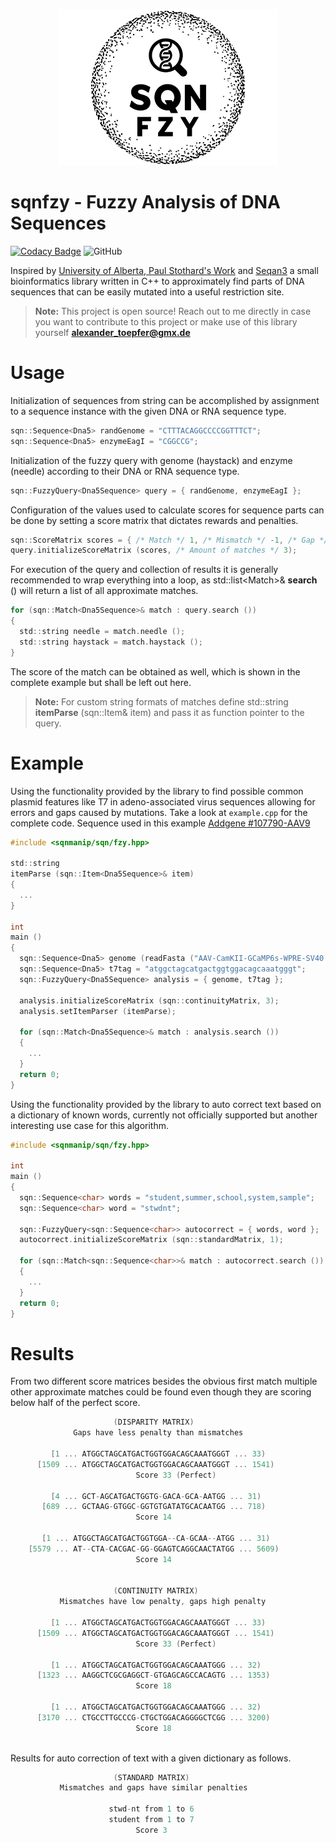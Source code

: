 <p align="center">
  <img src="sqnfzy-logo.png" width="350">
</p>

# sqnfzy - Fuzzy Analysis of DNA Sequences

[![Codacy Badge](https://app.codacy.com/project/badge/Grade/fee733701e2943a19d93515d0104c2ef)](https://www.codacy.com/gh/alexandertoepfer/sqnfzy/dashboard?utm_source=github.com&amp;utm_medium=referral&amp;utm_content=alexandertoepfer/sqnfzy&amp;utm_campaign=Badge_Grade) ![GitHub](https://img.shields.io/github/license/alexandertoepfer/sqnfzy?style=flat)

Inspired by [University of Alberta, Paul Stothard's Work](https://www.bioinformatics.org/sms2/index.html) and [Seqan3](https://github.com/seqan/seqan3) a small bioinformatics library written in C++ to approximately find parts of DNA sequences that can be easily mutated into a useful restriction site.

> **Note:** This project is open source! Reach out to me directly in case you want to contribute to this project or make use of this library yourself **alexander_toepfer@gmx.de**

# Usage

Initialization of sequences from string can be accomplished by assignment to a sequence instance with the given DNA or RNA sequence type.
```c
sqn::Sequence<Dna5> randGenome = "CTTTACAGGCCCCGGTTTCT";
sqn::Sequence<Dna5> enzymeEagI = "CGGCCG";
```

Initialization of the fuzzy query with genome (haystack) and enzyme (needle) according to their DNA or RNA sequence type.
```c
sqn::FuzzyQuery<Dna5Sequence> query = { randGenome, enzymeEagI };
```

Configuration of the values used to calculate scores for sequence parts can be done by setting a score matrix that dictates rewards and penalties.
```c
sqn::ScoreMatrix scores = { /* Match */ 1, /* Mismatch */ -1, /* Gap */ 2 };
query.initializeScoreMatrix (scores, /* Amount of matches */ 3);
```

For execution of the query and collection of results it is generally recommended to wrap everything into a loop, as std::list<Match<Tp>>& **search** () will return a list of all approximate matches.
```c
for (sqn::Match<Dna5Sequence>& match : query.search ())
{
  std::string needle = match.needle ();
  std::string haystack = match.haystack ();
}
```

The score of the match can be obtained as well, which is shown in the complete example but shall be left out here. 
> **Note:** For custom string formats of matches define std::string **itemParse** (sqn::Item<Tp>& item) and pass it as function pointer to the query.

# Example

Using the functionality provided by the library to find possible common plasmid features like T7 in adeno-associated virus sequences allowing for errors and gaps caused by mutations. Take a look at <code>example.cpp</code> for the complete code. Sequence used in this example [Addgene #107790-AAV9](https://www.addgene.org/browse/sequence/204876/)
```c
#include <sqnmanip/sqn/fzy.hpp>
  
std::string
itemParse (sqn::Item<Dna5Sequence>& item)
{
  ...
}

int
main ()
{
  sqn::Sequence<Dna5> genome (readFasta ("AAV-CamKII-GCaMP6s-WPRE-SV40.fasta"));
  sqn::Sequence<Dna5> t7tag = "atggctagcatgactggtggacagcaaatgggt";
  sqn::FuzzyQuery<Dna5Sequence> analysis = { genome, t7tag };
  
  analysis.initializeScoreMatrix (sqn::continuityMatrix, 3);
  analysis.setItemParser (itemParse);
  
  for (sqn::Match<Dna5Sequence>& match : analysis.search ())
  {
    ...
  }
  return 0;
}
```

Using the functionality provided by the library to auto correct text based on a dictionary of known words, currently not officially supported but another interesting use case for this algorithm.
```c
#include <sqnmanip/sqn/fzy.hpp>

int
main ()
{
  sqn::Sequence<char> words = "student,summer,school,system,sample";
  sqn::Sequence<char> word = "stwdnt";
  
  sqn::FuzzyQuery<sqn::Sequence<char>> autocorrect = { words, word };
  autocorrect.initializeScoreMatrix (sqn::standardMatrix, 1);
  
  for (sqn::Match<sqn::Sequence<char>>& match : autocorrect.search ())
  {
    ...
  }
  return 0;
}
```
  
# Results
From two different score matrices besides the obvious first match multiple other approximate matches could be found even though they are scoring below half of the perfect score.
```c
                       (DISPARITY MATRIX)
              Gaps have less penalty than mismatches
    
         [1 ... ATGGCTAGCATGACTGGTGGACAGCAAATGGGT ... 33)
      [1509 ... ATGGCTAGCATGACTGGTGGACAGCAAATGGGT ... 1541)
                            Score 33 (Perfect)
    
         [4 ... GCT-AGCATGACTGGTG-GACA-GCA-AATGG ... 31)
       [689 ... GCTAAG-GTGGC-GGTGTGATATGCACAATGG ... 718)
                            Score 14
    
       [1 ... ATGGCTAGCATGACTGGTGGA--CA-GCAA--ATGG ... 31)
    [5579 ... AT--CTA-CACGAC-GG-GGAGTCAGGCAACTATGG ... 5609)
                            Score 14
     

                       (CONTINUITY MATRIX)
           Mismatches have low penalty, gaps high penalty
    
         [1 ... ATGGCTAGCATGACTGGTGGACAGCAAATGGGT ... 33)
      [1509 ... ATGGCTAGCATGACTGGTGGACAGCAAATGGGT ... 1541)
                            Score 33 (Perfect)
    
         [1 ... ATGGCTAGCATGACTGGTGGACAGCAAATGGG ... 32)
      [1323 ... AAGGCTCGCGAGGCT-GTGAGCAGCCACAGTG ... 1353)
                            Score 18
    
         [1 ... ATGGCTAGCATGACTGGTGGACAGCAAATGGG ... 32)
      [3170 ... CTGCCTTGCCCG-CTGCTGGACAGGGGCTCGG ... 3200)
                            Score 18
     
```

Results for auto correction of text with a given dictionary as follows.
```c
                       (STANDARD MATRIX)
           Mismatches and gaps have similar penalties
                   
                      stwd-nt from 1 to 6
                      student from 1 to 7
                            Score 3
```
